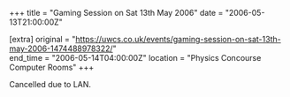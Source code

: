 +++
title = "Gaming Session on Sat 13th May 2006"
date = "2006-05-13T21:00:00Z"

[extra]
original = "https://uwcs.co.uk/events/gaming-session-on-sat-13th-may-2006-1474488978322/"    
end_time = "2006-05-14T04:00:00Z"
location = "Physics Concourse Computer Rooms"
+++

Cancelled due to LAN.

